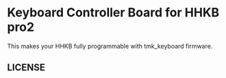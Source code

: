 Keyboard Controller Board for HHKB pro2
=======================================
This makes your HHKB fully programmable with tmk_keyboard firmware.

LICENSE
-------
